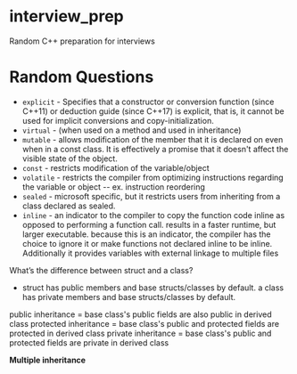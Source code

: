 # interview_prep

Random C++ preparation for interviews

# Random Questions

* `explicit` - Specifies that a constructor or conversion function (since C++11) or deduction guide (since C++17) is explicit, that is, it cannot be used for implicit conversions and copy-initialization.
* `virtual` -  (when used on a method and used in inheritance)
* `mutable` -  allows modification of the member that it is declared on even when in a const class. It is effectively a promise that it doesn't affect the visible state of the object.
* `const` - restricts modification of the variable/object
* `volatile` - restricts the compiler from optimizing instructions regarding the variable or object -- ex. instruction reordering 
* `sealed` - microsoft specific, but it restricts users from inheriting from a class declared as sealed.
* `inline` - an indicator to the compiler to copy the function code inline as opposed to performing a function call. results in a faster runtime, but larger executable. because this is an indicator, the compiler has the choice to ignore it or make functions not declared inline to be inline. Additionally it provides variables with external linkage to multiple files

What’s the difference between struct and a class? 
* struct has public members and base structs/classes by default. a class has private members and base structs/classes by default.

public inheritance = base class's public fields are also public in derived class
protected inheritance = base class's public and protected fields are protected in derived class
private inheritance = base class's public and protected fields are private in derived class

**Multiple inheritance**
